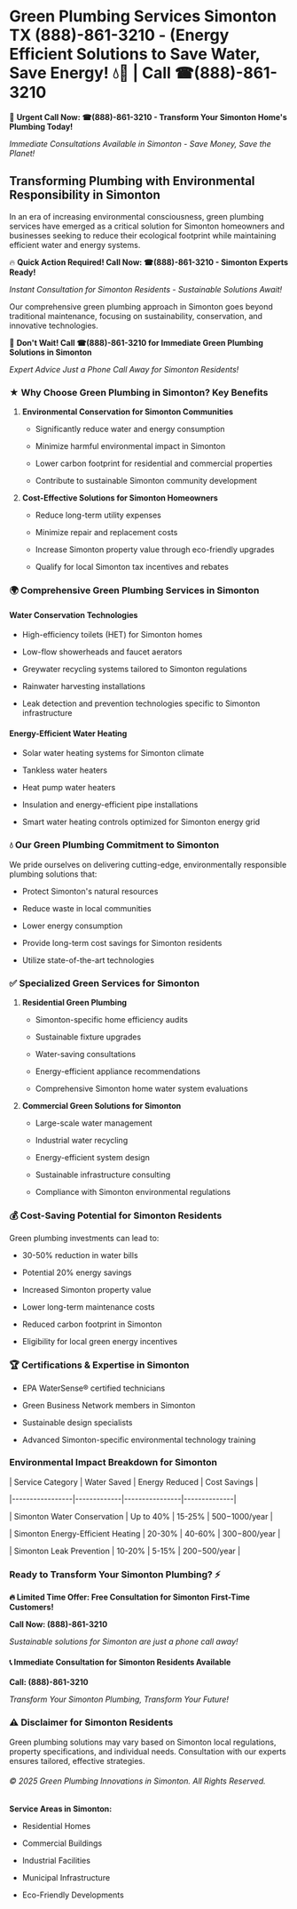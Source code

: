 # Green Plumbing Services Simonton TX (888)-861-3210 - (Energy Efficient Solutions to Save Water, Save Energy! 💧🌿 | Call ☎(888)-861-3210

🚨 **Urgent Call Now: ☎(888)-861-3210 - Transform Your Simonton Home's Plumbing Today!**
*Immediate Consultations Available in Simonton - Save Money, Save the Planet!*

## Transforming Plumbing with Environmental Responsibility in Simonton

In an era of increasing environmental consciousness, green plumbing services have emerged as a critical solution for Simonton homeowners and businesses seeking to reduce their ecological footprint while maintaining efficient water and energy systems. 

🔥 **Quick Action Required! Call Now: ☎(888)-861-3210 - Simonton Experts Ready!**
*Instant Consultation for Simonton Residents - Sustainable Solutions Await!*

Our comprehensive green plumbing approach in Simonton goes beyond traditional maintenance, focusing on sustainability, conservation, and innovative technologies.

🚨 **Don't Wait! Call ☎(888)-861-3210 for Immediate Green Plumbing Solutions in Simonton**
*Expert Advice Just a Phone Call Away for Simonton Residents!*

### ★ Why Choose Green Plumbing in Simonton? Key Benefits

1. **Environmental Conservation for Simonton Communities** 
   - Significantly reduce water and energy consumption
   - Minimize harmful environmental impact in Simonton
   - Lower carbon footprint for residential and commercial properties
   - Contribute to sustainable Simonton community development

2. **Cost-Effective Solutions for Simonton Homeowners** 
   - Reduce long-term utility expenses
   - Minimize repair and replacement costs
   - Increase Simonton property value through eco-friendly upgrades
   - Qualify for local Simonton tax incentives and rebates

### 🌍 Comprehensive Green Plumbing Services in Simonton

#### Water Conservation Technologies
- High-efficiency toilets (HET) for Simonton homes
- Low-flow showerheads and faucet aerators
- Greywater recycling systems tailored to Simonton regulations
- Rainwater harvesting installations
- Leak detection and prevention technologies specific to Simonton infrastructure

#### Energy-Efficient Water Heating
- Solar water heating systems for Simonton climate
- Tankless water heaters
- Heat pump water heaters
- Insulation and energy-efficient pipe installations
- Smart water heating controls optimized for Simonton energy grid

### 💧 Our Green Plumbing Commitment to Simonton

We pride ourselves on delivering cutting-edge, environmentally responsible plumbing solutions that:
- Protect Simonton's natural resources
- Reduce waste in local communities
- Lower energy consumption
- Provide long-term cost savings for Simonton residents
- Utilize state-of-the-art technologies

### ✅ Specialized Green Services for Simonton

1. **Residential Green Plumbing**
   - Simonton-specific home efficiency audits
   - Sustainable fixture upgrades
   - Water-saving consultations
   - Energy-efficient appliance recommendations
   - Comprehensive Simonton home water system evaluations

2. **Commercial Green Solutions for Simonton**
   - Large-scale water management
   - Industrial water recycling
   - Energy-efficient system design
   - Sustainable infrastructure consulting
   - Compliance with Simonton environmental regulations

### 💰 Cost-Saving Potential for Simonton Residents

Green plumbing investments can lead to:
- 30-50% reduction in water bills
- Potential 20% energy savings
- Increased Simonton property value
- Lower long-term maintenance costs
- Reduced carbon footprint in Simonton
- Eligibility for local green energy incentives

### 🏆 Certifications & Expertise in Simonton

- EPA WaterSense® certified technicians
- Green Business Network members in Simonton
- Sustainable design specialists
- Advanced Simonton-specific environmental technology training

### Environmental Impact Breakdown for Simonton

| Service Category | Water Saved | Energy Reduced | Cost Savings |
|-----------------|-------------|----------------|--------------|
| Simonton Water Conservation | Up to 40% | 15-25% | $500-$1000/year |
| Simonton Energy-Efficient Heating | 20-30% | 40-60% | $300-$800/year |
| Simonton Leak Prevention | 10-20% | 5-15% | $200-$500/year |

### Ready to Transform Your Simonton Plumbing? ⚡

**🔥 Limited Time Offer: Free Consultation for Simonton First-Time Customers!**

**Call Now: (888)-861-3210**
*Sustainable solutions for Simonton are just a phone call away!*

#### 📞 Immediate Consultation for Simonton Residents Available

**Call: (888)-861-3210**
*Transform Your Simonton Plumbing, Transform Your Future!*

### ⚠️ Disclaimer for Simonton Residents

Green plumbing solutions may vary based on Simonton local regulations, property specifications, and individual needs. Consultation with our experts ensures tailored, effective strategies.

###### © 2025 Green Plumbing Innovations in Simonton. All Rights Reserved.

**Service Areas in Simonton:** 
- Residential Homes
- Commercial Buildings
- Industrial Facilities
- Municipal Infrastructure
- Eco-Friendly Developments